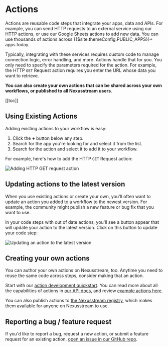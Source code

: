 # Actions

Actions are reusable code steps that integrate your apps, data and APIs. For example, you can send HTTP requests to an external service using our HTTP actions, or use our Google Sheets actions to add new data. You can use thousands of actions across {{$site.themeConfig.PUBLIC_APPS}}+ apps today.

Typically, integrating with these services requires custom code to manage connection logic, error handling, and more. Actions handle that for you. You only need to specify the parameters required for the action. For example, the HTTP `GET` Request action requires you enter the URL whose data you want to retrieve.

**You can also create your own actions that can be shared across your own workflows, or published to all Nexusstream users**.

[[toc]]

## Using Existing Actions

Adding existing actions to your workflow is easy:

1. Click the **+** button below any step.
2. Search for the app you're looking for and select it from the list.
3. Search for the action and select it to add it to your workflow.

For example, here's how to add the HTTP `GET` Request action:

![Adding HTTP GET request action](https://res.cloudinary.com/nexusstreamin/image/upload/v1647959419/docs/components/CleanShot_2022-03-22_at_10.29.34_s60bdr.gif)

## Updating actions to the latest version

When you use existing actions or create your own, you'll often want to update an action you added to a workflow to the newest version. For example, the community might publish a new feature or bug fix that you want to use.

In your code steps with out of date actions, you'll see a button appear that will update your action to the latest version. Click on this button to update your code step:

![Updating an action to the latest version](https://res.cloudinary.com/nexusstreamin/image/upload/v1647969837/docs/components/CleanShot_2022-03-22_at_13.23.41_2x_isis5z.png)

## Creating your own actions

You can author your own actions on Nexusstream, too. Anytime you need to reuse the same code across steps, consider making that an action.

Start with our [action development quickstart](/components/quickstart/nodejs/actions/). You can read more about all the capabilities of actions in [our API docs](/components/api/), and review [example actions here](/components/api/#example-components).

You can also publish actions to [the Nexusstream registry](/apps/contributing/), which makes them available for anyone on Nexusstream to use.

## Reporting a bug / feature request

If you'd like to report a bug, request a new action, or submit a feature request for an existing action, [open an issue in our GitHub repo](https://github.com/khulnasoft/nexusstream).
